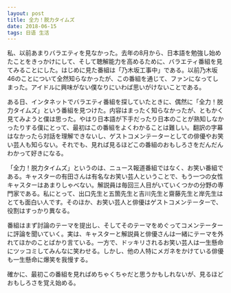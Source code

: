 ```yaml
---
layout: post
title: 全力！脱力タイムズ
date: 2018-06-15
tags: 日语 生活
---
```

私、以前あまりバラエティを見なかった。去年の8月から、日本語を勉強し始めたことをきっかけにして、そして聴解能力を高めるために、バラエティ番組を見てみることにした。はじめに見た番組は「乃木坂工事中」である。以前乃木坂46のことについて全然知らなかったが、この番組を通じて、ファンになってしまった。アイドルに興味がない僕なりにいわば思いがけないことである。

ある日、インタネットでバラエティ番組を探していたときに、偶然に「全力！脱力タイムズ」という番組を見つけた。内容はまったく知らなかったが、ともかく見てみようと僕は思った。やはり日本語が下手だったり日本のことが熟知しなかったりする僕にとって、最初はこの番組をよくわかることは難しい。翻訳の字幕はなかったら対話を理解できないし、ゲストコメンテーターとしての俳優やお笑い芸人も知らない。それでも、見れば見るほどこの番組のおもしろさをだんだんわかって好きになる。

「全力！脱力タイムズ」というのは、ニュース報道番組ではなく、お笑い番組である。キャスターの有田さんは有名なお笑い芸人ということで、もう一つの女性キャスターはあまりしゃべない。解説員は毎回三人目がいていくつかの分野の専門家である。私にとって、出口先生と五箇先生と吉川先生と齋藤先生と岸先生はとても面白い人です。そのほか、お笑い芸人と俳優はゲストコメンテーターで、役割はすっかり異なる。

番組はまず討論のテーマを提出し、そしてそのテーマをめぐってコメンテーターに評論を聞いていく。実は、キャスターと解説員と俳優さんは一緒にテーマを外れてほかのことばかり言ている。一方で、ドッキリされるお笑い芸人は一生懸命にツッコミしてみんなに笑わせる。しかし、他の人特にメガネをかけている俳優も一生懸命に爆笑を我慢する。

確かに、最初この番組を見ればめちゃくちゃだと思うかもしれないが、見るほどおもしろさを覚え始める。

